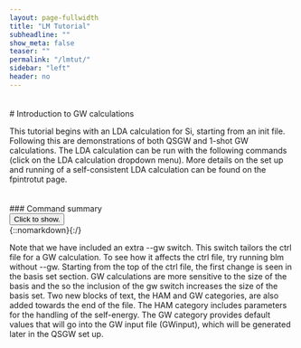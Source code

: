 ```yaml
---
layout: page-fullwidth
title: "LM Tutorial"
subheadline: ""
show_meta: false
teaser: ""
permalink: "/lmtut/"
sidebar: "left"
header: no
---
```

<hr style="height:5pt; visibility:hidden;" />
# Introduction to GW calculations 

This tutorial begins with an LDA calculation for Si, starting from an init file. Following this are demonstrations of both QSGW and 1-shot GW calculations. The LDA calculation can be run with the following commands (click on the LDA calculation dropdown menu). More details on the set up and running of a self-consistent LDA calculation can be found on the fpintrotut page. 

<hr style="height:5pt; visibility:hidden;" />
### Command summary     
<div onclick="elm = document.getElementById('foobar'); if(elm.style.display == 'none') elm.style.display = 'block'; else elm.style.display = 'none';"><button type="button" class="button tiny radius">Click to show.</button></div>
{::nomarkdown}<div style="display:none;margin:0px 25px 0px 25px;"id="foobar">{:/}

    $ cp path/init.si .                                    #copy init file to working directory
    $ blm init.si --express --gmax=5 --nk=4 --nit=20 --gw  #use blm tool to create actrl and site files
    $ cp actrl.si ctrl.si                                  #copy actrl to recognised ctrl prefix
    $ lmfa ctrl.si; cp basp0.si basp.si                    #run lmfa and copy basp file
    $ lmf ctrl.si > out.lmfsc                              #make self-consistent

{::nomarkdown}</div>{:/}

Note that we have included an extra --gw switch. This switch tailors the ctrl file for a GW calculation. To see how it affects the ctrl file, try running blm without --gw. Starting from the top of the ctrl file, the first change is seen in the basis set section. GW calculations are more sensitive to the size of the basis and the so the inclusion of the gw switch increases the size of the basis set. Two new blocks of text, the HAM and GW categories, are also added towards the end of the file. The HAM category includes parameters for the handling of the self-energy. The GW category provides default values that will go into the GW input file (GWinput), which will be generated later in the QSGW set up.




